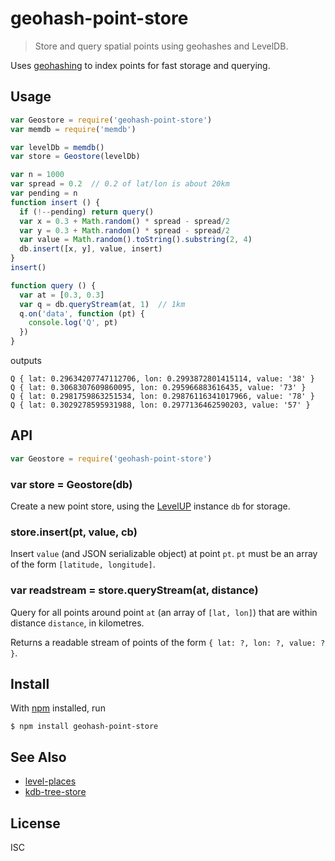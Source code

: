 # geohash-point-store

> Store and query spatial points using geohashes and LevelDB.

Uses [geohashing](https://en.wikipedia.org/wiki/Geohash) to index points for
fast storage and querying.

## Usage

```js
var Geostore = require('geohash-point-store')
var memdb = require('memdb')

var levelDb = memdb()
var store = Geostore(levelDb)

var n = 1000
var spread = 0.2  // 0.2 of lat/lon is about 20km
var pending = n
function insert () {
  if (!--pending) return query()
  var x = 0.3 + Math.random() * spread - spread/2
  var y = 0.3 + Math.random() * spread - spread/2
  var value = Math.random().toString().substring(2, 4)
  db.insert([x, y], value, insert)
}
insert()

function query () {
  var at = [0.3, 0.3]
  var q = db.queryStream(at, 1)  // 1km
  q.on('data', function (pt) {
    console.log('Q', pt)
  })
}
```

outputs

```
Q { lat: 0.29634207747112706, lon: 0.2993872801415114, value: '38' }
Q { lat: 0.3068307609860095, lon: 0.295966883616435, value: '73' }
Q { lat: 0.2981759863251534, lon: 0.29876116341017966, value: '78' }
Q { lat: 0.3029278595931988, lon: 0.2977136462590203, value: '57' }
```

## API

```js
var Geostore = require('geohash-point-store')
```

### var store = Geostore(db)

Create a new point store, using the
[LevelUP](https://www.npmjs.com/package/levelup) instance `db` for storage.

### store.insert(pt, value, cb)

Insert `value` (and JSON serializable object) at point `pt`. `pt` must be an
array of the form `[latitude, longitude]`.

### var readstream = store.queryStream(at, distance)

Query for all points around point `at` (an array of `[lat, lon]`) that are
within distance `distance`, in kilometres.

Returns a readable stream of points of the form `{ lat: ?, lon: ?, value: ? }`.

## Install

With [npm](https://npmjs.org/) installed, run

```
$ npm install geohash-point-store
```

## See Also

- [level-places](https://github.com/Wayla/level-places)
- [kdb-tree-store](https://github.com/peermaps/kdb-tree-store)

## License

ISC

